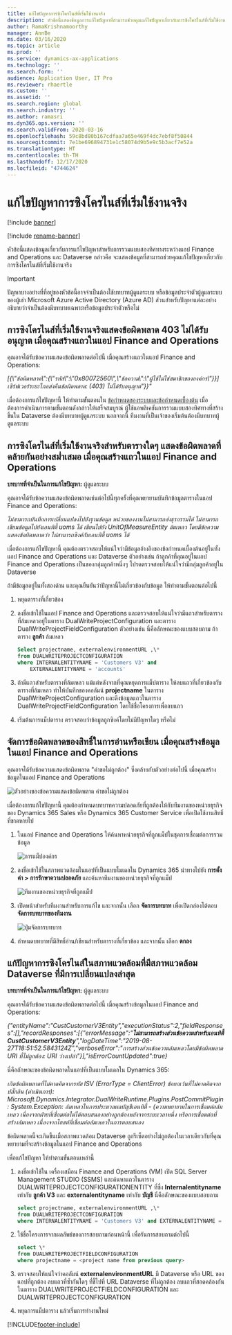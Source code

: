 ```yaml
---
title: แก้ไขปัญหาการซิงโครไนส์ที่เริ่มใช้งานจริง
description: หัวข้อนี้แสดงข้อมูลการแก้ไขปัญหาที่สามารถช่วยคุณแก้ไขปัญหาเกี่ยวกับการซิงโครไนส์ที่เริ่มใช้งานจริง
author: RamaKrishnamoorthy
manager: AnnBe
ms.date: 03/16/2020
ms.topic: article
ms.prod: ''
ms.service: dynamics-ax-applications
ms.technology: ''
ms.search.form: ''
audience: Application User, IT Pro
ms.reviewer: rhaertle
ms.custom: ''
ms.assetid: ''
ms.search.region: global
ms.search.industry: ''
ms.author: ramasri
ms.dyn365.ops.version: ''
ms.search.validFrom: 2020-03-16
ms.openlocfilehash: 59c8bd80b167cdfaa7a65e469f4dc7ebf8f50844
ms.sourcegitcommit: 7e1be696894731e1c58074d9b5e9c5b3acf7e52a
ms.translationtype: HT
ms.contentlocale: th-TH
ms.lasthandoff: 12/17/2020
ms.locfileid: "4744624"
---
```

# <a name="troubleshoot-live-synchronization-issues"></a>แก้ไขปัญหาการซิงโครไนส์ที่เริ่มใช้งานจริง

[!include [banner](../../includes/banner.md)]

[!include [rename-banner](~/includes/cc-data-platform-banner.md)]



หัวข้อนี้แสดงข้อมูลเกี่ยวกับการแก้ไขปัญหาสำหรับการรวมแบบสองทิศทางระหว่างแอป Finance and Operations และ Dataverse กล่าวคือ จะแสดงข้อมูลที่สามารถช่วยคุณแก้ไขปัญหาเกี่ยวกับการซิงโครไนส์ที่เริ่มใช้งานจริง

> [!IMPORTANT]
> ปัญหาบางอย่างที่ที่อยู่ของหัวข้อนี้อาจจำเป็นต้องใช้บทบาทผู้ดูแลระบบ หรือข้อมูลประจำตัวผู้ดูแลระบบของผู้เช่า Microsoft Azure Active Directory (Azure AD) ส่วนสำหรับปัญหาแต่ละอย่างอธิบายว่าจำเป็นต้องมีบทบาทเฉพาะหรือข้อมูลประจำตัวหรือไม่

## <a name="live-synchronization-throws-a-403-forbidden-error-when-you-create-a-row-in-a-finance-and-operations-app"></a>การซิงโครไนส์ที่เริ่มใช้งานจริงแสดงข้อผิดพลาด 403 ไม่ได้รับอนุญาต เมื่อคุณสร้างแถวในแอป Finance and Operations

คุณอาจได้รับข้อความแสดงข้อผิดพลาดต่อไปนี้ เมื่อคุณสร้างแถวในแอป Finance and Operations:

*\[{\\"ข้อผิดพลาด\\":{\\"รหัส\\":\\"0x80072560\\",\\"ข้อความ\\":\\"ผู้ใช้ไม่ใช่สมาชิกขององค์กร\\"}}\] เซิร์ฟเวอร์ระยะไกลส่งคืนข้อผิดพลาด: (403) ไม่ได้รับอนุญาต"}}"*

เมื่อต้องการแก้ไขปัญหานี้ ให้ทำตามขั้นตอนใน [ข้อกำหนดของระบบและข้อกำหนดเบื้องต้น](requirements-and-prerequisites.md) เมื่อต้องการดำเนินการตามขั้นตอนดังกล่าวให้เสร็จสมบูรณ์ ผู้ใช้แอพลิเคชันการรวมแบบสองทิศทางที่สร้างขึ้นใน Dataverse ต้องมีบทบาทผู้ดูแลระบบ นอกจากนี้ ทีมงานที่เป็นเจ้าของเริ่มต้นต้องมีบทบาทผู้ดูแลระบบ

## <a name="live-synchronization-for-any-table-consistently-throws-a-similar-error-when-you-create-a-row-in-a-finance-and-operations-app"></a>การซิงโครไนส์ที่เริ่มใช้งานจริงสำหรับตารางใดๆ แสดงข้อผิดพลาดที่คล้ายกันอย่างสม่ำเสมอ เมื่อคุณสร้างแถวในแอป Finance and Operations

**บทบาทที่จำเป็นในการแก้ไขปัญหา:** ผู้ดูแลระบบ

คุณอาจได้รับข้อความแสดงข้อผิดพลาดเช่นต่อไปนี้ทุกครั้งที่คุณพยายามบันทึกข้อมูลตารางในแอป Finance and Operations:

*ไม่สามารถบันทึกการเปลี่ยนแปลงไปยังฐานข้อมูล หน่วยของงานไม่สามารถส่งธุรกรรมได้ ไม่สามารถเขียนข้อมูลไปยังเอนทิตี้ uoms ได้ เขียนไปยัง UnitOfMeasureEntity ล้มเหลว โดยมีข้อความแสดงข้อผิดพลาดว่า ไม่สามารถซิงค์กับเอนทิตี้ uoms ได้*

เมื่อต้องการแก้ไขปัญหานี้ คุณต้องตรวจสอบให้แน่ใจว่ามีข้อมูลอ้างอิงของข้อกำหนดเบื้องต้นอยู่ในทั้งแอป Finance and Operations และ Dataverse ตัวอย่างเช่น ถ้าลูกค้าที่คุณอยู่ในแอป Finance and Operations เป็นของกลุ่มลูกค้าหนึ่งๆ โปรดตรวจสอบให้แน่ใจว่ามีกลุ่มลูกค้าอยู่ใน Dataverse

ถ้ามีข้อมูลอยู่ในทั้งสองด้าน และคุณยืนยันว่าปัญหานี้ไม่เกี่ยวข้องกับข้อมูล ให้ทำตามขั้นตอนต่อไปนี้

1. หยุดตารางที่เกี่ยวข้อง
2. ลงชื่อเข้าใช้ในแอป Finance and Operations และตรวจสอบให้แน่ใจว่ามีแถวสำหรับตารางที่ล้มเหลวอยู่ในตาราง DualWriteProjectConfiguration และตาราง DualWriteProjectFieldConfiguration ตัวอย่างเช่น นี่คือลักษณะของแบบสอบถาม ถ้าตาราง **ลูกค้า** ล้มเหลว

    ```sql
    Select projectname, externalenvironmentURL ,\* 
    from DUALWRITEPROJECTCONFIGURATION 
    where INTERNALENTITYNAME = 'Customers V3' and
        EXTERNALENTITYNAME = 'accounts' 
    ```

3. ถ้ามีแถวสำหรับตารางที่ล้มเหลว แม้แต่หลังจากที่คุณหยุดการแม็ปตาราง ให้ลบแถวที่เกี่ยวข้องกับตารางที่ล้มเหลว ทำให้บันทึกของคอลัมน์ **projectname** ในตาราง DualWriteProjectConfiguration และดึงข้อมูลแถวในตาราง DualWriteProjectFieldConfiguration โดยใช้ชื่อโครงการเพื่อลบแถว
4. เริ่มต้นการแม็ปตาราง ตรวจสอบว่าข้อมูลถูกซิงค์โดยไม่มีปัญหาใดๆ หรือไม่

## <a name="handle-read-or-write-privilege-errors-when-you-create-data-in-a-finance-and-operations-app"></a>จัดการข้อผิดพลาดของสิทธิ์ในการอ่านหรือเขียน เมื่อคุณสร้างข้อมูลในแอป Finance and Operations

คุณอาจได้รับข้อความแสดงข้อผิดพลาด "คำขอไม่ถูกต้อง" ซึ่งคล้ายกับตัวอย่างต่อไปนี้ เมื่อคุณสร้างข้อมูลในแอป Finance and Operations

![ตัวอย่างของข้อความแสดงข้อผิดพลาด คำขอไม่ถูกต้อง](media/error_record_id_source.png)

เมื่อต้องการแก้ไขปัญหานี้ คุณต้องกำหนดบทบาทความปลอดภัยที่ถูกต้องให้กับทีมงานของหน่วยธุรกิจของ Dynamics 365 Sales หรือ Dynamics 365 Customer Service เพื่อเปิดใช้งานสิทธิ์ที่ขาดหายไป

1. ในแอป Finance and Operations ให้ค้นหาหน่วยธุรกิจที่ถูกแม็ปในชุดการเชื่อมต่อการรวมข้อมูล

    ![การแม็ปองค์กร](media/mapped_business_unit.png)

2. ลงชื่อเข้าใช้ในสภาพแวดล้อมในแอปที่เป็นแบบโมเดลใน Dynamics 365 นำทางไปยัง **การตั้งค่า \> การรักษาความปลอดภัย** และค้นหาทีมงานของหน่วยธุรกิจที่ถูกแม็ป

    ![ทีมงานของหน่วยธุรกิจที่ถูกแม็ป](media/setting_security_page.png)

3. เปิดหน้าสำหรับทีมงานสำหรับการแก้ไข และจากนั้น เลือก **จัดการบทบาท** เพื่อเปิดกล่องโต้ตอบ **จัดการบทบาทของทีมงาน**

    ![ปุ่มจัดการบทบาท](media/manage_team_roles.png)

4. กำหนดบทบาทที่มีสิทธิ์อ่าน/เขียนสำหรับตารางที่เกี่ยวข้อง และจากนั้น เลือก **ตกลง**

## <a name="fix-synchronization-issues-in-an-environment-that-has-a-recently-changed-dataverse-environment"></a>แก้ปัญหาการซิงโครไนส์ในสภาพแวดล้อมที่มีสภาพแวดล้อม Dataverse ที่มีการเปลี่ยนแปลงล่าสุด

**บทบาทที่จำเป็นในการแก้ไขปัญหา:** ผู้ดูแลระบบ

คุณอาจได้รับข้อความแสดงข้อผิดพลาดต่อไปนี้ เมื่อคุณสร้างข้อมูลในแอป Finance and Operations:

*{"entityName":"CustCustomerV3Entity","executionStatus":2,"fieldResponses":\[\],"recordResponses":\[{"errorMessage":"**ไม่สามารถสร้างส่วนข้อความสำหรับเอนทิตี้ CustCustomerV3Entity**","logDateTime":"2019-08-27T18:51:52.5843124Z","verboseError":"การสร้างส่วนข้อความล้มเหลวโดยมีข้อผิดพลาด URI ที่ไม่ถูกต้อง: URI ว่างเปล่า"}\],"isErrorCountUpdated":true}*

นี่คือลักษณะของข้อผิดพลาดในแอปที่เป็นแบบโมเดลใน Dynamics 365:

*เกิดข้อผิดพลาดที่ไม่คาดคิดจากรหัส ISV (ErrorType = ClientError) ข้อยกเว้นที่ไม่คาดคิดจากปลั๊กอิน (ดำเนินการ): Microsoft.Dynamics.Integrator.DualWriteRuntime.Plugins.PostCommitPlugin: System.Exception: ล้มเหลวในการประมวลผลบัญชีเอนทิตี้ - (ความพยายามในการเชื่อมต่อล้มเหลว เนื่องจากฝ่ายที่เชื่อมต่อไม่ได้ตอบสนองอย่างถูกต้องหลังจากระยะเวลาหนึ่ง หรือการเชื่อมต่อที่สร้างล้มเหลว เนื่องจากโฮสต์ที่เชื่อมต่อล้มเหลวในการตอบสนอง*

ข้อผิดพลาดนี้จะเกิดขึ้นเมื่อสภาพแวดล้อม Dataverse ถูกรีเซ็ตอย่างไม่ถูกต้องในเวลาเดียวกับที่คุณพยายามที่จะสร้างข้อมูลในแอป Finance and Operations

เพื่อแก้ไขปัญหา ให้ทำตามขั้นตอนเหล่านี้

1. ลงชื่อเข้าใช้ใน เครื่องเสมือน Finance and Operations (VM) เปิด SQL Server Management STUDIO (SSMS) และค้นหาแถวในตาราง DUALWRITEPROJECTCONFIGURATIONENTITY ที่ซึ่ง **Internalentityname** เท่ากับ **ลูกค้า V3** และ **externalentityname** เท่ากับ **บัญชี** นี่คือลักษณะของแบบสอบถาม

    ```sql
    select projectname, externalenvironmentURL ,\* 
    from DUALWRITEPROJECTCONFIGURATION 
    where INTERNALENTITYNAME = 'Customers V3' and EXTERNALENTITYNAME = 'accounts'
    ```

2. ใช้ชื่อโครงการจากผลลัพธ์ของการสอบถามก่อนหน้านี้ เพื่อรันการสอบถามต่อไปนี้

    ```sql
    select \* 
    from DUALWRITEPROJECTFIELDCONFIGURATION 
    where projectname = <project name from previous query>
    ```

3. ตรวจสอบให้แน่ใจว่าคอลัมน์ **externalenvironmentURL** มี Dataverse หรือ URL ของแอปที่ถูกต้อง ลบแถวที่ซ้ำกันใดๆ ที่ชี้ไปที่ URL Dataverse ที่ไม่ถูกต้อง ลบแถวที่สอดคล้องกันในตาราง DUALWRITEPROJECTFIELDCONFIGURATION และ DUALWRITEPROJECTCONFIGURATION
4. หยุดการแม็ปตาราง แล้วเริ่มการทำงานใหม่


[!INCLUDE[footer-include](../../../../includes/footer-banner.md)]